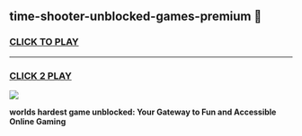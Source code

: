 
## time-shooter-unblocked-games-premium 👋
<h3>
<a href="https://premium.freeplayer.one?title=time-shooter-unblocked-games-premium&ref=14F">CLICK TO PLAY</a></h3>
<hr>

<h3>
<a href="https://premium.freeplayer.one?title=time-shooter-unblocked-games-premium&ref=14F">CLICK 2 PLAY</a>
  
</h3>

<a href="https://premium.freeplayer.one?title=time-shooter-unblocked-games-premium&ref=12F/"><img src="https://clearcache.store/games.png"></a>


**worlds hardest game unblocked: Your Gateway to Fun and Accessible Online Gaming**
